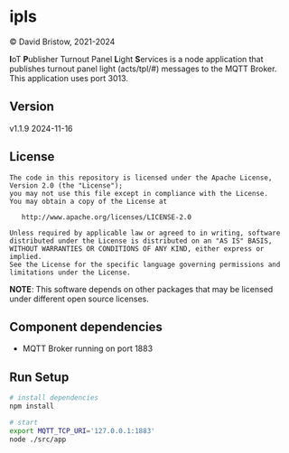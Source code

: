 # ipls
&copy; David Bristow, 2021-2024

**I**oT **P**ublisher Turnout Panel **L**ight **S**ervices is a node application that publishes turnout panel light (acts/tpl/#) messages to the MQTT Broker. This application uses port 3013.

## Version
v1.1.9 2024-11-16

## License

    The code in this repository is licensed under the Apache License, Version 2.0 (the "License");
    you may not use this file except in compliance with the License.
    You may obtain a copy of the License at

       http://www.apache.org/licenses/LICENSE-2.0

    Unless required by applicable law or agreed to in writing, software
    distributed under the License is distributed on an "AS IS" BASIS,
    WITHOUT WARRANTIES OR CONDITIONS OF ANY KIND, either express or implied.
    See the License for the specific language governing permissions and
    limitations under the License.

**NOTE**: This software depends on other packages that may be licensed under different open source licenses.


## Component dependencies
* MQTT Broker running on port 1883

## Run Setup

``` bash
# install dependencies
npm install

# start
export MQTT_TCP_URI='127.0.0.1:1883'
node ./src/app
```

